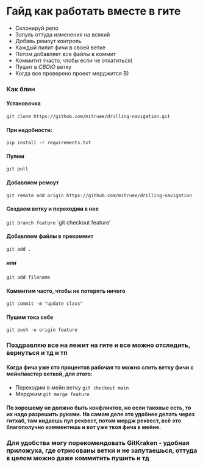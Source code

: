 # Гайд как работать вместе в гите

-  Склонируй репо
-  Запуль оттуда изменения на всякий
-  Добавь ремоут контроль
-  Каждый пилит фичи в своей ветке
-  Потом добавляет все файлы в коммит
-  Коммитит (часто, чтобы если че откатиться)
-  Пушит в _СВОЮ_ ветку
-  Когда все проверено проект мерджится B)

###  Как блин
####  Установочка
`
git clone https://github.com/mitruee/drilling-navigation.git
`
#### При надобности:
`pip install -r requirements.txt`

#### Пулим
`git pull`

#### Добавляем ремоут
`git remote add origin https://github.com/mitruee/drilling-navigation`

#### Создаем ветку и переходим в нее

`git branch feature`
`git checkout feature'

#### Добавляем файлы в прекоммит

`git add .`
##### или 

`git add filename`

#### Коммитим часто, чтобы не потерять ничего

`git commit -m "update class"`

#### Пушим тока себе

`git push -u origin feature`

### Поздравляю все на лежит на гите и все можно отследить, вернуться и тд и тп

#### Когда фича уже сто процентов рабочая то можно слить ветку фичи с мейн/мастер веткой, для этого:
- Переходим в мейн ветку
`git checkout main`
- Мерджим
`git merge feature`


#### По хорошему не должно быть конфликтов, но если таковые есть, то их надо разрешить руками. На самом деле это удобнее делать через гитхаб, там кидаешь пул реквест, потом мердж реквест, всё это благополучно комментишь и вот уже твоя фича в мейне.


### Для удобства могу порекомендовать GitKraken - удобная приложуха, где отрисованы ветки и не запутаешься, оттуда в целом можно даже коммитить пушить и тд
